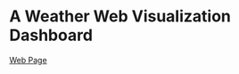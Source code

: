 # A Weather Web Visualization Dashboard

[Web Page](https://joelsotelods.github.io/a-weather-online-dashboard/)